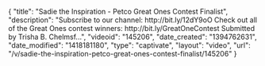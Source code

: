 {
    "title": "Sadie the Inspiration - Petco Great Ones Contest Finalist",
    "description": "Subscribe to our channel: http:\/\/bit.ly\/12dY9oO Check out all of the Great Ones contest winners: http:\/\/bit.ly\/GreatOneContest Submitted by Trisha B. Chelmsf...",
    "videoid": "145206",
    "date_created": "1394762631",
    "date_modified": "1418181180",
    "type": "captivate",
    "layout": "video",
    "url": "\/v\/sadie-the-inspiration-petco-great-ones-contest-finalist\/145206"
}